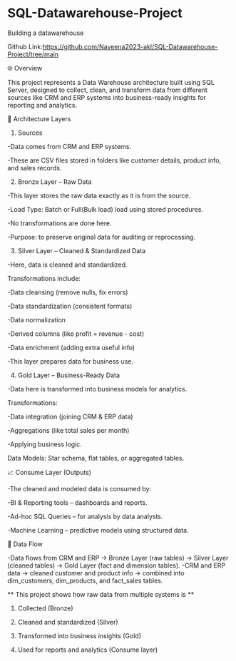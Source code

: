 # SQL-Datawarehouse-Project
Building a datawarehouse

Github Link:https://github.com/Naveena2023-akl/SQL-Datawarehouse-Project/tree/main

🌐 Overview

This project represents a Data Warehouse architecture built using SQL Server, designed to collect, clean, and transform data from different sources like CRM and ERP systems into business-ready insights for reporting and analytics.

🧱 Architecture Layers

1. Sources

  -Data comes from CRM and ERP systems.

  -These are CSV files stored in folders like customer details, product info, and sales records.

2. Bronze Layer – Raw Data

  -This layer stores the raw data exactly as it is from the source.

  -Load Type: Batch or Full(Bulk load) load using stored procedures.

  -No transformations are done here.

  -Purpose: to preserve original data for auditing or reprocessing.

3. Silver Layer – Cleaned & Standardized Data

  -Here, data is cleaned and standardized.

  Transformations include:

  -Data cleansing (remove nulls, fix errors)

  -Data standardization (consistent formats)

  -Data normalization

  -Derived columns (like profit = revenue - cost)

  -Data enrichment (adding extra useful info)

  -This layer prepares data for business use.

4. Gold Layer – Business-Ready Data

  -Data here is transformed into business models for analytics.

Transformations:

  -Data integration (joining CRM & ERP data)

  -Aggregations (like total sales per month)

  -Applying business logic.

  Data Models: Star schema, flat tables, or aggregated tables.


📈 Consume Layer (Outputs)

  -The cleaned and modeled data is consumed by:

  -BI & Reporting tools – dashboards and reports.
 
  -Ad-hoc SQL Queries – for analysis by data analysts.

  -Machine Learning – predictive models using structured data.

🔁 Data Flow 

  -Data flows from CRM and ERP → Bronze Layer (raw tables) → Silver Layer (cleaned tables) → Gold Layer (fact and dimension tables).
  -CRM and ERP data → cleaned customer and product info → combined into dim_customers, dim_products, and fact_sales tables.

** This project shows how raw data from multiple systems is **

1. Collected (Bronze)


2. Cleaned and standardized (Silver)


3. Transformed into business insights (Gold)


4. Used for reports and analytics (Consume layer)






